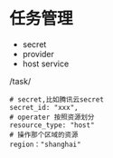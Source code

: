 # 任务管理

+ secret
+ provider
+ host service

/task/
```
# secret,比如腾讯云secret
secret_id: "xxx",
# operater 按照资源划分
resource_type: "host"
# 操作那个区域的资源
region："shanghai"

```